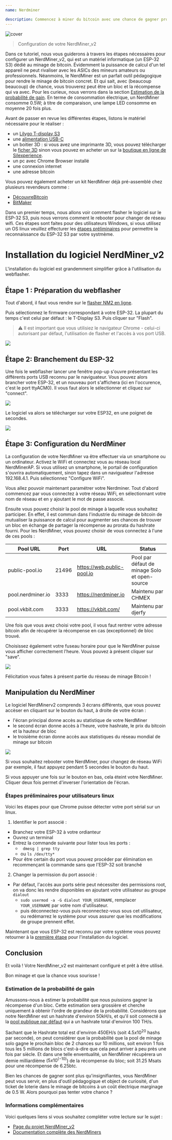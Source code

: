```yaml
---
name: Nerdminer

description: Commencez à miner du bitcoin avec une chance de gagner proche de 0
---
```


![cover](assets/cover.jpeg)

> Configuration de votre NerdMiner_v2

Dans ce tutoriel, nous vous guiderons à travers les étapes nécessaires pour configurer un NerdMiner_v2, qui est un matériel informatique (un ESP-32 S3) dédié au minage de bitcoin.
Évidemment la puissance de calcul d'un tel appareil ne peut rivaliser avec les ASICs des mineurs amateurs ou professionnels. Néanmoins, le NerdMiner est un parfait outil pédagogique pour rendre le minage de bitcoin concret. Et qui sait, avec (beaucoup beaucoup) de chance, vous trouverez peut être un bloc et la récompense qui va avec. Pour les curieux, nous verrons dans la section [Estimation de la probabilité de gain](#estimation-de-la-probabilite-de-gain). En terme de consommation électrique, un NerdMiner consomme 0.5W; à titre de comparaison, une lampe LED consomme en moyenne 20 fois plus.

Avant de passer en revue les différentes étapes, listons le matériel nécessaire pour le réaliser :

- un [Lilygo T-display S3](https://lilygo.cc/products/t-display-s3)
- une [alimentation USB-C](https://amzn.eu/d/gIOot90)
- un boitier 3D : si vous avez une imprimante 3D, vous pouvez télécharger le [ficher 3D](https://www.printables.com/model/501547-nerdminer-v2-click-case-w-buttons) sinon vous pouvez en acheter un sur la [boutique en ligne de Silexperience](https://silexperience.company.site/NerdMiner_V2-p544379757).
- un pc avec Chrome Browser installé
- une connexion internet
- une adresse bitcoin

Vous pouvez également acheter un kit NerdMiner déjà pré-assemblé chez plusieurs revendeurs comme :

- [DécouvreBitcoin](https://shop.decouvrebitcoin.com/products/nerd-miner?_pos=1&_psq=nerd&_ss=e&_v=1.0)
- [BitMaker](https://bitronics.store/shop/)

Dans un premier temps, nous allons voir comment flasher le logiciel sur le ESP-32 S3, puis nous verrons comment le rebooter pour changer de réseau wifi. Ces étapes sont faites pour des utilisateurs Windows, si vous utilisez un OS linux veuillez effecturer les [étapes préliminaires](#etapes-preliminaires-pour-utilisateurs-linux) pour permettre la reconnaissance du ESP-32 S3 par votre systmème.

# Installation du logiciel NerdMiner_v2

L'installation du logiciel est grandemment simplifier grâce à l'utilisation du webflasher.

## Étape 1 : Préparation du webflasher

Tout d'abord, il faut vous rendre sur le [flasher NM2 en ligne](https://bitmaker-hub.github.io/diyflasher/).

Puis sélectionnez le firmware correspondant à votre ESP-32. La plupart du temps c'est celui par défaut : le T-Display S3. Puis cliquer sur "Flash".

> ⚠️ Il est important que vous utilisiez le navigateur Chrome - celui-ci autorisant par défaut, l'utilisation de flasher et l'accès à vos port USB.

![](assets/webflasher.png)

## Étape 2: Branchement du ESP-32

Une fois le webflasher lancer une fenêtre pop-up s'ouvre présentant les différents ports USB reconnu par le naviguateur.
Vous pouvez alors brancher votre ESP-32, et un nouveau port s'affichera (ici en l'occurence, c'est le port ttyACM0). Il vous faut alors le sélectionner et cliquez sur "connect".

![](assets/flasher-port-serial.png)

Le logiciel va alors se télécharger sur votre ESP32, en une poignet de secondes.

![](assets/NM2-sucessfully-installed.png)

## Étape 3: Configuration du NerdMiner

La configuration de votre NerdMiner va être effectuer via un smartphone ou un ordinateur.
Activez le WiFi et connectez vous au réseau local NerdMinerAP. Si vous utilisez un smartphone, le portail de configuration s'ouvrira automatiquement, sinon tapez dans un naviguateur l'adresse 192.168.4.1.
Puis sélectionnez "Configure WiFi".

Vous allez pouvoir maintenant paramétrer votre Nerdminer.
Tout d'abord commencez par vous connectez à votre réseau WiFi, en sélectionnant votre nom de réseau et en y ajoutant le mot de passe associé.

Ensuite vous pouvez choisir la pool de minage à laquelle vous souhaitez participer. En effet, il est commun dans l'industrie du minage de bitcoin de mutualiser la puissance de calcul pour augmenter ses chances de trouver un bloc en échange de partager la récompense au prorata du hashrate fourni.
Pour les NerdMiner, vous pouvez choisir de vous connectez à l'une de ces pools :

| Pool URL          | Port  | URL                        | Status                                        |
| ----------------- | ----- | -------------------------- | --------------------------------------------- |
| public-pool.io    | 21496 | https://web.public-pool.io | Pool par défaut de minage Solo et open-source |
| pool.nerdminer.io | 3333  | https://nerdminer.io       | Maintenu par CHMEX                            |
| pool.vkbit.com    | 3333  | https://vkbit.com/         | Maintenu par djerfy                           |

Une fois que vous avez choisi votre pool, il vous faut rentrer votre adresse bitcoin afin de récupérer la récompense en cas (exceptionnel) de bloc trouvé.

Choisissez également votre fuseau horaire pour que le NerdMiner puisse vous afficher correctement l'heure.
Vous pouvez à présent cliquer sur "save".

![](assets/wifi-configuration.jpg)

Félicitation vous faites à présent partie du réseau de minage Bitcoin !

## Manipulation du NerdMiner

Le logiciel NerdMinerv2 comprends 3 écrans différents, que vous pouvez accèser en cliquant sur le bouton du haut, à droite de votre écran :

- l'écran principal donne accès au statistique de votre NerdMiner
- le second écran donne accès à l'heure, votre hashrate, le prix du bitcoin et la hauteur de bloc
- le troisième écran donne accès aux statistiques du réseau mondial de minage sur bitcoin

![](NM2-screens.png)

Si vous souhaitez rebooter votre NerdMiner, pour changez de réseau WiFi par exemple, il faut appuyez pendant 5 secondes le bouton du haut.

Si vous appuyer une fois sur le bouton en bas, cela éteint votre NerdMiner. Cliquer deux fois permet d'inverser l'orientation de l'écran.

### Étapes préliminaires pour utilisateurs linux

Voici les étapes pour que Chrome puisse détecter votre port sérial sur un linux.

1. Identifier le port associé :

- Branchez votre ESP-32 à votre ordianteur
- Ouvrez un terminal
- Entrez la commande suivante pour lister tous les ports :
  - ` dmesg | grep tty`
  - ou `ls /dev/tty*`
- Pour être certain du port vous pouvez procéder par élimination en recommençant la commande sans que l'ESP-32 soit branché

2. Changer la permission du port associé :

- Par défaut, l'accès aux ports série peut nécessiter des permissions root, on va donc les rendre disponibles en ajoutant votre utilisateur au groupe `dialout`
  - `sudo usermod -a -G dialout YOUR_USERNAME`, remplacer `YOUR_USERNAME` par votre nom d'utilisateur.
  - puis déconnectez-vous puis reconnectez-vous sous cet utilisateur, ou redémarrez le système pour vous assurer que les modifications de groupe prennent effet.

Maintenant que vous ESP-32 est reconnu par votre système vous pouvez retourner à la [première étape](#etape-1-preparation-du-webflasher) pour l'installation du logiciel.

## Conclusion

Et voilà ! Votre NerdMiner_v2 est maintenant configuré et prêt à être utilisé.

Bon minage et que la chance vous sourisse !

### Estimation de la probabilité de gain

Amussons-nous à estimer la probabilité que nous puissions gagner la récompense d'un bloc. Cette estimation sera grossière et cherche uniquement à obtenir l'ordre de grandeur de la probabilité.
Considérons que notre NerdMiner est un hashrate d'environ 50kH/s, et qu'il soit connecté à la [pool publique par défaut](https://web.public-pool.io/#/) qui a un hashrate total d'environ 100 TH/s.

Sachant que le Hashrate total est d'environ 450EH/s (soit $4.5 x 10^20$ hashs par seconde), on peut considérer que la probabilité que la pool de minage solo gagne le prochain bloc de 2 chances sur 10 millions, soit environ 1 fois tous les 5 millions de blocs c'est-à-dire que cela peut arriver à peu près une fois par siècle. Et dans une telle enventualité, un NerdMiner récupèrera un demie milliardième ($5 x 10^(-10)$) de la récompense du bloc; soit 31.25 Msats pour une récompense de 6.25btc.

Bien les chances de gagner sont plus qu'insignifiantes, vous NerdMiner peut vous servir, en plus d'outil pédagogique et object de curiosité, d'un ticket de loterie dans le minage de bitcoins à un coût électrique marginage de 0.5 W. Alors pourquoi pas tenter votre chance ?

### Informations complémentaires

Voici quelques liens si vous souhaitez compléter votre lecture sur le sujet :

- [Page du projet NerdMiner_v2](http://github.com/BitMaker-hub/NerdMiner_v2)
- [Documentation complète des NerdMiners](https://docs.bitwater.ch/nerd-miner-v2/)
